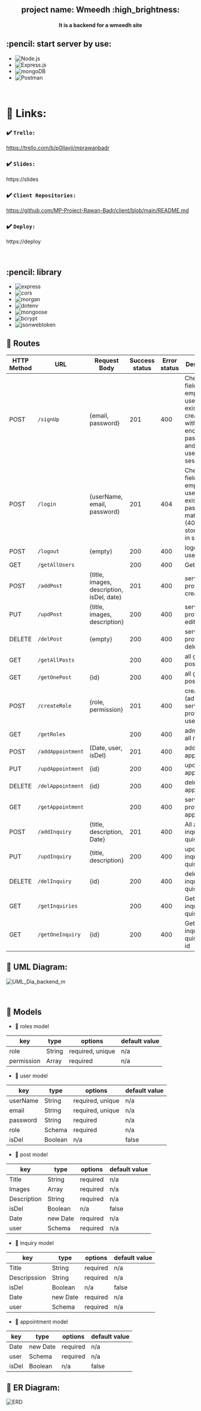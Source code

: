 <div align="center">

 <h2> project name: Wmeedh  :high_brightness: </h2>
 
 <h4> It is a backend for a wmeedh site <h4/>
 
</div>

<div>

<h2> :pencil: start server by use: </h2>

- ![Node.js](https://img.shields.io/badge/Node.js-404137?style=for-the-badge&logo=node.js&logoColor=white)   
- ![Express.js](https://img.shields.io/badge/Express.js-ffffff?style=for-the-badge&logo=express.js&logoColor=61DAFB)
- ![mongoDB](https://img.shields.io/badge/mongoDB-43853D?style=for-the-badge&logo=mongodb&logoColor=white)
- ![Postman](https://img.shields.io/badge/Postman-ff9933?style=for-the-badge&logo=postman&logoColor=white)

</div>

<br/>

# :paperclip: Links:

### :heavy_check_mark: `Trello:`
https://trello.com/b/p0lIavji/mprawanbadr

### :heavy_check_mark: `Slides:`
https://slides

### :heavy_check_mark: `Client Repositories:`
https://github.com/MP-Project-Rawan-Badr/client/blob/main/README.md
### :heavy_check_mark: `Deploy:`
https://deploy

<br/>


 <h2> :pencil: library </h2>

- ![express](https://img.shields.io/badge/express-ffffff?style=for-the-badge&logo=express&logoColor=white)
- ![cors](https://img.shields.io/badge/cors-ffcccc?style=for-the-badge&logo=cors&logoColor=white)
- ![morgan](https://img.shields.io/badge/morgan-dca3a3?style=for-the-badge&logo=morgan&logoColor=white)
- ![dotenv](https://img.shields.io/badge/dotenv-black?style=for-the-badge&logo=dotenv&logoColor=white)
- ![mongoose](https://img.shields.io/badge/mongoose-43853D?style=for-the-badge&logo=mongoose&logoColor=white)
- ![bcrypt](https://img.shields.io/badge/bcrypt-943838?style=for-the-badge&logo=bcrypt&logoColor=white)
- ![jsonwebtoken](https://img.shields.io/badge/jsonwebtoken-f1dada?style=for-the-badge&logo=jsonwebtoken&logoColor=white)



## :file_folder: Routes

| HTTP Method | URL                | Request Body                               | Success status  | Error status  | Description       |
| ----------- | ------------------ | ----------------------------------------- | --------------- | ------------- | ------------------ |
| POST        | `/signUp`          | {email, password}                         | 201             | 400           | Checks if fields not empty and user not exists, then create user with encrypted password, and store user in session   |
| POST        | `/login`           | {userName, email, password}               | 201             | 404           | Checks if fields not empty  and user not exists, and if password matches (404), then stores user in session           |
| POST        | `/logout`          | {empty}                                   | 200             | 400           | logout the user               |
| GET         | `/getAllUsers`     |                                           | 200             | 400           | Get all users                 |
| POST        | `/addPost`         | {title, images, description, isDel, date} | 201             | 400           | service provider create posts|
| PUT         | `/updPost`         | {title, images, description}              | 200             | 400           | service provider edit post                   |
| DELETE      | `/delPost`         | {empty}                                   | 200             | 400           | service provider delete post               |
| GET         | `/getAllPosts`     |                                           | 200             | 400           | all get all posts         |
| GET         | `/getOnePost`      |  {id}                                     | 200             | 400           | all get one post by id    |
| POST        | `/createRole`      |  {role, permission}                       | 201             | 400           | create role (admin, service provider, users|
| GET         | `/getRoles`        |                                           | 200             | 400           | admin get all roles    |
| POST        | `/addAppointment`  | {Date, user, isDel}                       | 201             | 400           | add appointment   |
| PUT         | `/updAppointment`  | {id}                                      | 200             | 400           | update appointment   | 
| DELETE      | `/delAppointment`  | {id}                                      | 200             | 400           | delete appointment   | 
| GET         | `/getAppointment`  |                                           | 200             | 400           | service provider get appointment   | 
| POST        | `/addInquiry`      | {title, description, Date}                | 201             | 400           | All add inquiry or quistion   | 
| PUT         | `/updInquiry`      |   {title, description}                    | 200             | 400           |  update  inquiry or quistion   | 
| DELETE      | `/delInquiry`      |   {id}                                    | 200             | 400           |  delete  inquiry or quistion   | 
| GET         | `/getInquiries`    |                                           | 200             | 400           |  Get all inquiry or quistion   | 
| GET         | `/getOneInquiry`   |   {id}                                    | 200             | 400           |  Get one inquiry or quistion by id   | 

## :triangular_ruler: UML Diagram:
![UML_Dia_backend_m](https://user-images.githubusercontent.com/92247926/146682123-785f2836-ca08-4250-b02e-973c90646e8c.png)

<br/>

## :file_folder: Models

- :bookmark: roles model

| key        | type   | options          | default value |
| -----------| ------ | ---------------- | ------------- |
| role       | String | required, unique | n/a           |
| permission | Array  | required         | n/a           |



- :bookmark: user model

| key        | type            | options          | default value |
| ---------- | --------------- | ---------------- | ------------- |
| userName   | String          | required, unique | n/a           |
| email      | String          | required, unique | n/a           |
| password   | String          | required         | n/a           |
| role       | Schema <role>   | required         | n/a           |
| isDel      | Boolean         | n/a              | false         |

  
- :bookmark: post model

| key        | type            | options          | default value |
| ---------- | --------------- | ---------------- | ------------- |
| Title      | String          | required         | n/a           |
| Images     | Array           | required         | n/a           |
| Description| String          | required         | n/a           |
| isDel      | Boolean         | n/a              | false         |
| Date       | new Date        | required         | n/a           |
| user       | Schema <user>   | required         | n/a           |
  
 - :bookmark: inquiry model

| key         | type            | options          | default value |
| ----------  | --------------- | ---------------- | ------------- |
| Title       | String          | required         | n/a           |
| Descripssion| String          | required         | n/a           |
| isDel       | Boolean         | n/a              | false         |
| Date       | new Date        | required         | n/a           |
| user       | Schema <user>   | required         | n/a           |

 - :bookmark: appointment model

| key        | type            | options          | default value |
| ---------- | --------------- | ---------------- | ------------- |
| Date       | new Date        | required         | n/a           |
| user       | Schema <user>   | required         | n/a           |
| isDel      | Boolean         | n/a              | false         |





## :triangular_ruler: ER Diagram:
![ERD](https://user-images.githubusercontent.com/92247926/146616334-5b9af3b9-c8a3-4ca2-94f1-db2f15e40302.png)

